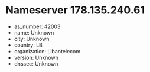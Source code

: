 # Nameserver 178.135.240.61

* as_number: 42003
* name: Unknown
* city: Unknown
* country: LB
* organization: Libantelecom
* version: Unknown
* dnssec: Unknown
